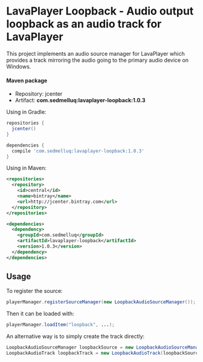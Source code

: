 # LavaPlayer Loopback - Audio output loopback as an audio track for LavaPlayer

This project implements an audio source manager for LavaPlayer which provides a track mirroring the audio going to the primary audio device on Windows.

#### Maven package

* Repository: jcenter
* Artifact: **com.sedmelluq:lavaplayer-loopback:1.0.3**

Using in Gradle:
```groovy
repositories {
  jcenter()
}

dependencies {
  compile 'com.sedmelluq:lavaplayer-loopback:1.0.3'
}
```

Using in Maven:
```xml
<repositories>
  <repository>
    <id>central</id>
    <name>bintray</name>
    <url>http://jcenter.bintray.com</url>
  </repository>
</repositories>

<dependencies>
  <dependency>
    <groupId>com.sedmelluq</groupId>
    <artifactId>lavaplayer-loopback</artifactId>
    <version>1.0.3</version>
  </dependency>
</dependencies>
```


## Usage

To register the source:
```java
playerManager.registerSourceManager(new LoopbackAudioSourceManager());
```

Then it can be loaded with:
```java
playerManager.loadItem("loopback", ...);
```

An alternative way is to simply create the track directly:
```java
LoopbackAudioSourceManager loopbackSource = new LoopbackAudioSourceManager();
LoopbackAudioTrack loopbackTrack = new LoopbackAudioTrack(loopbackSource);
```
